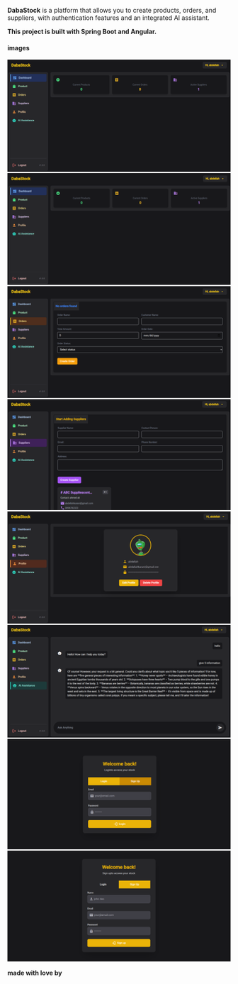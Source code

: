 **DabaStock** is a platform that allows you to create products, orders, and suppliers, with authentication features and an integrated AI assistant.

**This project is built with Spring Boot and Angular.**

#### images

<img src="project_image/dabastock1.png" />
<img src="project_image/dabastock2.png" />
<img src="project_image/dabastock3.png" />
<img src="project_image/dabastock4.png" />
<img src="project_image/dabastock5.png" />
<img src="project_image/dabastock6.png" />
<img src="project_image/dabastock7.png" />
<img src="project_image/dabastock8.png" />


**made with love by <a href="https://www.linkedin.com/in/abdellah-karani-965928294/">**

